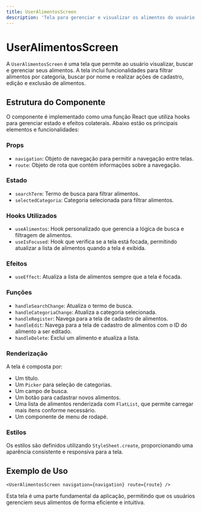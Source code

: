 ```yaml
---
title: UserAlimentosScreen
description: 'Tela para gerenciar e visualizar os alimentos do usuário, permitindo busca, filtragem por categoria e ações de edição e exclusão.'
---
```


# UserAlimentosScreen

A `UserAlimentosScreen` é uma tela que permite ao usuário visualizar, buscar e gerenciar seus alimentos. A tela inclui funcionalidades para filtrar alimentos por categoria, buscar por nome e realizar ações de cadastro, edição e exclusão de alimentos.

## Estrutura do Componente

O componente é implementado como uma função React que utiliza hooks para gerenciar estado e efeitos colaterais. Abaixo estão os principais elementos e funcionalidades:

### Props

- `navigation`: Objeto de navegação para permitir a navegação entre telas.
- `route`: Objeto de rota que contém informações sobre a navegação.

### Estado

- `searchTerm`: Termo de busca para filtrar alimentos.
- `selectedCategoria`: Categoria selecionada para filtrar alimentos.

### Hooks Utilizados

- `useAlimentos`: Hook personalizado que gerencia a lógica de busca e filtragem de alimentos.
- `useIsFocused`: Hook que verifica se a tela está focada, permitindo atualizar a lista de alimentos quando a tela é exibida.

### Efeitos

- `useEffect`: Atualiza a lista de alimentos sempre que a tela é focada.

### Funções

- `handleSearchChange`: Atualiza o termo de busca.
- `handleCategoriaChange`: Atualiza a categoria selecionada.
- `handleRegister`: Navega para a tela de cadastro de alimentos.
- `handleEdit`: Navega para a tela de cadastro de alimentos com o ID do alimento a ser editado.
- `handleDelete`: Exclui um alimento e atualiza a lista.

### Renderização

A tela é composta por:

- Um título.
- Um `Picker` para seleção de categorias.
- Um campo de busca.
- Um botão para cadastrar novos alimentos.
- Uma lista de alimentos renderizada com `FlatList`, que permite carregar mais itens conforme necessário.
- Um componente de menu de rodapé.

### Estilos

Os estilos são definidos utilizando `StyleSheet.create`, proporcionando uma aparência consistente e responsiva para a tela.

## Exemplo de Uso

```tsx
<UserAlimentosScreen navigation={navigation} route={route} />
```

Esta tela é uma parte fundamental da aplicação, permitindo que os usuários gerenciem seus alimentos de forma eficiente e intuitiva.